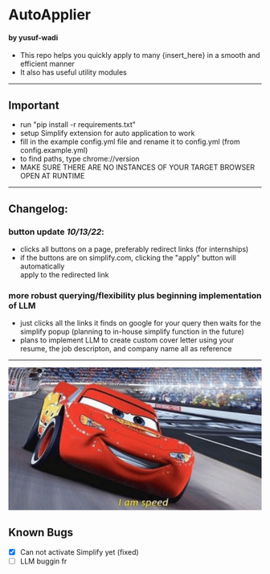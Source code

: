 # AutoApplier 
#### by yusuf-wadi

- This repo helps you quickly apply to many {insert_here} in a smooth and efficient manner
- It also has useful utility modules
---
## Important

- run "pip install -r requirements.txt"
- setup Simplify extension for auto application to work
- fill in the example config.yml file and rename it to config.yml (from config.example.yml)
- to find paths, type chrome://version
- MAKE SURE THERE ARE NO INSTANCES OF YOUR TARGET BROWSER OPEN AT RUNTIME
---

## Changelog:
### button update _10/13/22_:

- clicks all buttons on a page, preferably redirect links (for internships)
- if the buttons are on simplify.com, clicking the "apply" button will automatically<br>
apply to the redirected link

### more robust querying/flexibility plus beginning implementation of LLM
- just clicks all the links it finds on google for your query then waits for the simplify popup (planning to in-house simplify function in the future)
- plans to implement LLM to create custom cover letter using your resume, the job descripton, and company name all as reference
---

![sped](misc/sped.jpg?raw=true "I am speed")

## Known Bugs

- [x] Can not activate Simplify yet (fixed)
- [ ] LLM buggin fr

